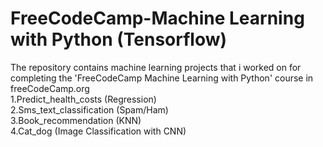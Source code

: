 # FreeCodeCamp-Machine Learning with Python (Tensorflow)

The repository contains machine learning projects that i worked on for completing the 'FreeCodeCamp Machine Learning with Python' course in freeCodeCamp.org
\
1.Predict_health_costs (Regression)\
2.Sms_text_classification (Spam/Ham)\
3.Book_recommendation (KNN)\
4.Cat_dog (Image Classification with CNN)
